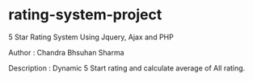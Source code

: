 # rating-system-project

5 Star Rating System Using Jquery, Ajax and PHP

Author : Chandra Bhsuhan Sharma

Description : Dynamic 5 Start rating and calculate average of All rating.
